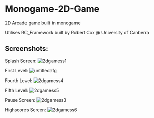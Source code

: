 # Monogame-2D-Game

2D Arcade game built in monogame

Utilises RC_Framework built by Robert Cox @ University of Canberra

## Screenshots:

Splash Screen:
![2dgamess1](https://user-images.githubusercontent.com/11038569/33597081-5aeab95a-d9f2-11e7-9811-530d791be7f4.png)

First Level:
![untitledafg](https://user-images.githubusercontent.com/11038569/33526356-0008813e-d894-11e7-954b-d58bf4c78ef8.png)

Fourth Level:
![2dgamess4](https://user-images.githubusercontent.com/11038569/33597107-725be5dc-d9f2-11e7-8970-f2be99e7649b.png)

Fifth Level:
![2dgamess5](https://user-images.githubusercontent.com/11038569/33597129-7d729858-d9f2-11e7-80fe-5b1da441e16f.png)

Pause Screen:
![2dgamess3](https://user-images.githubusercontent.com/11038569/33597135-85da3f32-d9f2-11e7-9c7a-5dcb1b740b8a.png)

Highscores Screen:
![2dgamess6](https://user-images.githubusercontent.com/11038569/33597154-94d906c6-d9f2-11e7-9dfc-f5e6adb1578a.png)
